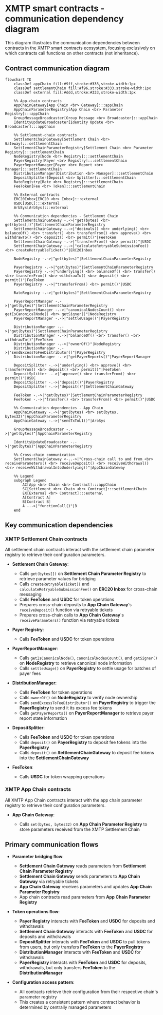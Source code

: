 # XMTP smart contracts - communication dependency diagram

This diagram illustrates the communication dependencies between contracts in the XMTP smart contracts ecosystem, focusing exclusively on which contracts call functions on other contracts (not inheritance).

## Contract communication diagram

```mermaid
flowchart TD
    classDef appChain fill:#9ff,stroke:#333,stroke-width:1px
    classDef settlementChain fill:#f96,stroke:#333,stroke-width:1px
    classDef external fill:#ddd,stroke:#333,stroke-width:1px

    %% App-chain contracts
    AppChainGateway[App Chain <br> Gateway]:::appChain
    AppChainParameterRegistry[App Chain <br> Parameter Registry]:::appChain
    GroupMessageBroadcaster[Group Message <br> Broadcaster]:::appChain
    IdentityUpdateBroadcaster[Identity Update <br> Broadcaster]:::appChain

    %% Settlement-chain contracts
    SettlementChainGateway[Settlement Chain <br> Gateway]:::settlementChain
    SettlementChainParameterRegistry[Settlement Chain <br> Parameter Registry]:::settlementChain
    NodeRegistry[Node <br> Registry]:::settlementChain
    PayerRegistry[Payer <br> Registry]:::settlementChain
    PayerReportManager[Payer <br> Report <br> Manager]:::settlementChain
    DistributionManager[Distribution <br> Manager]:::settlementChain
    DepositSplitter[Deposit <br> Splitter]:::settlementChain
    RateRegistry[Rate <br> Registry]:::settlementChain
    FeeToken[Fee <br> Token]:::settlementChain

    %% External contracts
    ERC20Inbox[ERC20 <br> Inbox]:::external
    USDC[USDC]:::external
    ArbSys[ArbSys]:::external

    %% Communication dependencies - Settlement Chain
    SettlementChainGateway -.->|"get(bytes) <br> get(bytes[])"|SettlementChainParameterRegistry
    SettlementChainGateway -.->|"decimals() <br> underlying() <br> balanceOf() <br> transfer() <br> transferFrom() <br> approve() <br> withdrawTo() <br> deposit() <br> permit()"|FeeToken
    SettlementChainGateway -.->|"transferFrom() <br> permit()"|USDC
    SettlementChainGateway -.->|"calculateRetryableSubmissionFee() <br> createRetryableTicket()"|ERC20Inbox

    NodeRegistry -.->|"get(bytes)"|SettlementChainParameterRegistry

    PayerRegistry -.->|"get(bytes)"|SettlementChainParameterRegistry
    PayerRegistry -.->|"underlying() <br> balanceOf() <br> transfer() <br> transferFrom() <br> withdrawTo() <br> deposit() <br> permit()"|FeeToken
    PayerRegistry -.->|"transferFrom() <br> permit()"|USDC

    RateRegistry -.->|"get(bytes)"|SettlementChainParameterRegistry

    PayerReportManager -.->|"get(bytes)"|SettlementChainParameterRegistry
    PayerReportManager -.->|"canonicalNodesCount() <br> getIsCanonicalNode() <br> getSigner()"|NodeRegistry
    PayerReportManager -.->|"settleUsage()"|PayerRegistry

    DistributionManager -.->|"get(bytes)"|SettlementChainParameterRegistry
    DistributionManager -.->|"balanceOf() <br> transfer() <br> withdrawTo()"|FeeToken
    DistributionManager -.->|"ownerOf()"|NodeRegistry
    DistributionManager -.->|"sendExcessToFeeDistributor()"|PayerRegistry
    DistributionManager -.->|"getPayerReports()"|PayerReportManager

    DepositSplitter -.->|"underlying() <br> approve() <br> transferFrom() <br> deposit() <br> permit()"|FeeToken
    DepositSplitter -.->|"approve() <br> transferFrom() <br> permit()"|USDC
    DepositSplitter -.->|"deposit()"|PayerRegistry
    DepositSplitter -.->|"deposit()"|SettlementChainGateway

    FeeToken -.->|"get(bytes)"|SettlementChainParameterRegistry
    FeeToken -.->|"transfer() <br> transferFrom() <br> permit()"|USDC

    %% Communication dependencies - App Chain
    AppChainGateway -.->|"get(bytes) <br> set(bytes, bytes32)"|AppChainParameterRegistry
    AppChainGateway -.->|"sendTxToL1()"|ArbSys

    GroupMessageBroadcaster -.->|"get(bytes)"|AppChainParameterRegistry

    IdentityUpdateBroadcaster -.->|"get(bytes)"|AppChainParameterRegistry

    %% Cross-chain communication
    SettlementChainGateway <-..->|"Cross-chain call to and from <br> receiveParameters() <br> receiveDeposit() <br> receiveWithdrawal() <br> receiveWithdrawalIntoUnderlying()"|AppChainGateway

    %% Legend
    subgraph Legend
        AC[App <br> Chain <br> Contract]:::appChain
        SC[Settlement <br> Chain <br> Contract]:::settlementChain
        EX[External <br> Contract]:::external
        A[Contract A]
        B[Contract B]
        A -.->|"functionCall()"|B
    end
```

## Key communication dependencies

### XMTP Settlement Chain contracts

All settlement chain contracts interact with the settlement chain parameter registry to retrieve their configuration parameters.

- **Settlement Chain Gateway**:

  - Calls `get(bytes[])` on **Settlement Chain Parameter Registry** to retrieve parameter values for bridging
  - Calls `createRetryableTicket()` and `calculateRetryableSubmissionFee()` on **ERC20 Inbox** for cross-chain messaging
  - Calls **FeeToken** and **USDC** for token operations
  - Prepares cross-chain deposits to **App Chain Gateway**'s `receiveDeposit()` function via retryable tickets
  - Prepares cross-chain calls to **App Chain Gateway**'s `receiveParameters()` function via retryable tickets

- **Payer Registry**:

  - Calls **FeeToken** and **USDC** for token operations

- **PayerReportManager**:

  - Calls `getIsCanonicalNode()`, `canonicalNodesCount()`, and `getSigner()` on **NodeRegistry** to retrieve canonical node information
  - Calls `settleUsage()` on **PayerRegistry** to settle usage for batches of payer fees

- **DistributionManager**:

  - Calls **FeeToken** for token operations
  - Calls `ownerOf()` on **NodeRegistry** to verify node ownership
  - Calls `sendExcessToFeeDistributor()` on **PayerRegistry** to trigger the **PayerRegistry** to send it its excess fee tokens
  - Calls `getPayerReports()` on **PayerReportManager** to retrieve payer report state information

- **DepositSplitter**:

  - Calls **FeeToken** and **USDC** for token operations
  - Calls `deposit()` on **PayerRegistry** to deposit fee tokens into the **PayerRegistry**
  - Calls `deposit()` on **SettlementChainGateway** to deposit fee tokens into the **SettlementChainGateway**

- **FeeToken**:

  - Calls **USDC** for token wrapping operations

### XMTP App Chain contracts

All XMTP App Chain contracts interact with the app chain parameter registry to retrieve their configuration parameters.

- **App Chain Gateway**:

  - Calls `set(bytes, bytes32)` on **App Chain Parameter Registry** to store parameters received from the XMTP Settlement Chain

## Primary communication flows

- **Parameter bridging flow**:

  - **Settlement Chain Gateway** reads parameters from **Settlement Chain Parameter Registry**
  - **Settlement Chain Gateway** sends parameters to **App Chain Gateway** via retryable tickets
  - **App Chain Gateway** receives parameters and updates **App Chain Parameter Registry**
  - App chain contracts read parameters from **App Chain Parameter Registry**

- **Token operations flow**:

  - **Payer Registry** interacts with **FeeToken** and **USDC** for deposits and withdrawals
  - **Settlement Chain Gateway** interacts with **FeeToken** and **USDC** for deposits and withdrawals
  - **DepositSplitter** interacts with **FeeToken** and **USDC** to pull tokens from users, but only transfers **FeeToken** to the **PayerRegistry**
  - **DistributionManager** interacts with **FeeToken** and **USDC** for withdrawals
  - **PayerRegistry** interacts with **FeeToken** and **USDC** for deposits, withdrawals, but only transfers **FeeToken** to the **DistributionManager**

- **Configuration access pattern**:
  - All contracts retrieve their configuration from their respective chain's parameter registry
  - This creates a consistent pattern where contract behavior is determined by centrally managed parameters
